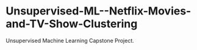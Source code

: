 # Unsupervised-ML--Netflix-Movies-and-TV-Show-Clustering
Unsupervised Machine Learning Capstone Project.
